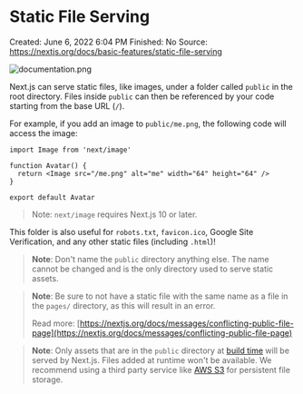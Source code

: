 # Static File Serving

Created: June 6, 2022 6:04 PM
Finished: No
Source: https://nextjs.org/docs/basic-features/static-file-serving

![documentation.png](Static%20File%20Serving%201f0e5aae948f4e548b8c006aef9b80f1/documentation.png)

Next.js can serve static files, like images, under a folder called `public` in the root directory. Files inside `public` can then be referenced by your code starting from the base URL (`/`).

For example, if you add an image to `public/me.png`, the following code will access the image:

```
import Image from 'next/image'

function Avatar() {
  return <Image src="/me.png" alt="me" width="64" height="64" />
}

export default Avatar

```

> 
> 
> 
> Note: `next/image` requires Next.js 10 or later.
> 

This folder is also useful for `robots.txt`, `favicon.ico`, Google Site Verification, and any other static files (including `.html`)!

> 
> 
> 
> **Note**: Don't name the `public` directory anything else. The name cannot be changed and is the only directory used to serve static assets.
> 

> 
> 
> 
> **Note**: Be sure to not have a static file with the same name as a file in the `pages/` directory, as this will result in an error.
> 
> Read more: [https://nextjs.org/docs/messages/conflicting-public-file-page](https://nextjs.org/docs/messages/conflicting-public-file-page)
> 

> 
> 
> 
> **Note**: Only assets that are in the `public` directory at [build time](https://nextjs.org/docs/api-reference/cli#build) will be served by Next.js. Files added at runtime won't be available. We recommend using a third party service like [AWS S3](https://aws.amazon.com/s3/) for persistent file storage.
>